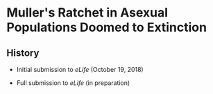 # Muller's Ratchet in Asexual Populations Doomed to Extinction

## History

* Initial submission to *eLife* (October 19, 2018)

* Full submission to *eLife* (in preparation)

